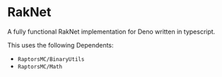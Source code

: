 # RakNet
A fully functional RakNet implementation for Deno written in typescript.

This uses the following Dependents:
- `RaptorsMC/BinaryUtils`
- `RaptorsMC/Math`